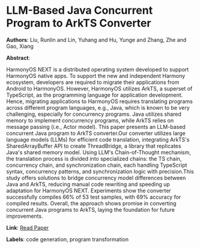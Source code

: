# LLM-Based Java Concurrent Program to ArkTS Converter

**Authors**: Liu, Runlin and Lin, Yuhang and Hu, Yunge and Zhang, Zhe and Gao, Xiang

**Abstract**:

HarmonyOS NEXT is a distributed operating system developed to support HarmonyOS native apps. To support the new and independent Harmony ecosystem, developers are required to migrate their applications from Android to HarmonyOS. However, HarmonyOS utilizes ArkTS, a superset of TypeScript, as the programming language for application development. Hence, migrating applications to HarmonyOS requires translating programs across different program languages, e.g., Java, which is known to be very challenging, especially for concurrency programs. Java utilizes shared memory to implement concurrency programs, while ArkTS relies on message passing (i.e., Actor model). This paper presents an LLM-based concurrent Java program to ArkTS converter.Our converter utilizes large language models (LLMs) for efficient code translation, integrating ArkTS's SharedArrayBuffer API to create ThreadBridge, a library that replicates Java's shared memory model. Using LLM's Chain-of-Thought mechanism, the translation process is divided into specialized chains: the TS chain, concurrency chain, and synchronization chain, each handling TypeScript syntax, concurrency patterns, and synchronization logic with precision.This study offers solutions to bridge concurrency model differences between Java and ArkTS, reducing manual code rewriting and speeding up adaptation for HarmonyOS NEXT. Experiments show the converter successfully compiles 66\% of 53 test samples, with 69\% accuracy for compiled results. Overall, the approach shows promise in converting concurrent Java programs to ArkTS, laying the foundation for future improvements.

**Link**: [Read Paper](https://doi.org/10.1145/3691620.3695362)

**Labels**: code generation, program transformation
